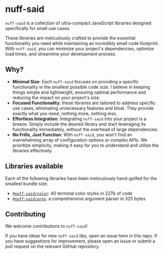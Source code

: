 # nuff-said

`nuff-said` is a collection of ultra-compact JavaScript libraries designed specifically for small use cases.

These libraries are meticulously crafted to provide the essential functionality you need while maintaining an incredibly small code footprint.
With `nuff-said`, you can minimize your project's dependencies, optimize load times, and streamline your development process.

## Why?
- **Minimal Size**: Each `nuff-said` focuses on providing a specific functionality in the smallest possible code size.
  I believe in keeping things simple and lightweight, ensuring optimal performance and reducing the impact on your project's size.
- **Focused Functionality**: these libraries are tailored to address specific use cases, eliminating unnecessary features and bloat.
  They provide exactly what you need, nothing more, nothing less.
- **Effortless Integration**: Integrating `nuff-said` into your project is a breeze.
  Simply include the desired library and start leveraging its functionality immediately, without the overhead of large dependencies.
- **No Frills, Just Function**: With `nuff-said`, you won't find an overwhelming array of configuration options or complex APIs.
  We prioritize simplicity, making it easy for you to understand and utilize the libraries effectively.
  
## Libraries available

Each of the following libraries have been meticulously hand-golfed for the smallest bundle size.
- [`@nuff-said/color`](https://npm.im/@nuff-said/color): 40 terminal color styles in 227b of code
- [`@nuff-said/args`](https://npm.im/@nuff-said/args): a comprehensive argument parser in 325 bytes

## Contributing
We welcome contributions to `nuff-said`!

If you have ideas for new `nuff-said` libs, open an issue here in this repo.
If you have suggestions for improvement, please open an issue or submit a pull request on the relevant GitHub repository.
